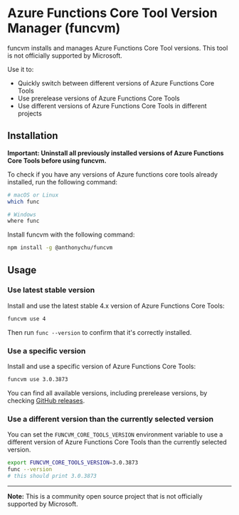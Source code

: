 # Azure Functions Core Tool Version Manager (funcvm)

funcvm installs and manages Azure Functions Core Tool versions. This tool is not officially supported by Microsoft.

Use it to:

* Quickly switch between different versions of Azure Functions Core Tools
* Use prerelease versions of Azure Functions Core Tools
* Use different versions of Azure Functions Core Tools in different projects

## Installation

**Important: Uninstall all previously installed versions of Azure Functions Core Tools before using funcvm.**

To check if you have any versions of Azure functions core tools already installed, run the following command:

```bash
# macOS or Linux
which func

# Windows
where func
```

Install funcvm with the following command:

```bash
npm install -g @anthonychu/funcvm
```

## Usage

### Use latest stable version

Install and use the latest stable 4.x version of Azure Functions Core Tools:

```bash
funcvm use 4
```

Then run `func --version` to confirm that it's correctly installed.

### Use a specific version

Install and use a specific version of Azure Functions Core Tools:

```bash
funcvm use 3.0.3873
```

You can find all available versions, including prerelease versions, by checking [GitHub releases](https://github.com/Azure/azure-functions-core-tools/releases).

### Use a different version than the currently selected version

You can set the `FUNCVM_CORE_TOOLS_VERSION` environment variable to use a different version of Azure Functions Core Tools than the currently selected version.

```bash
export FUNCVM_CORE_TOOLS_VERSION=3.0.3873
func --version
# this should print 3.0.3873
```

---

**Note:** This is a community open source project that is not officially supported by Microsoft.

